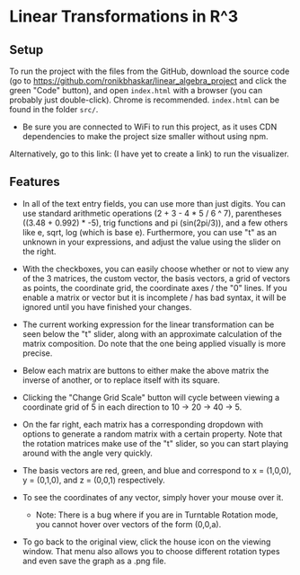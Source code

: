 # Linear Transformations in R^3

## Setup

To run the project with the files from the GitHub, download the source code (go to https://github.com/ronikbhaskar/linear_algebra_project and click the green "Code" button), and open `index.html` with a browser (you can probably just double-click). Chrome is recommended. `index.html` can be found in the folder `src/`.

 - Be sure you are connected to WiFi to run this project, as it uses CDN dependencies to make the project size smaller without using npm.

Alternatively, go to this link: (I have yet to create a link) to run the visualizer.

## Features

 - In all of the text entry fields, you can use more than just digits. You can use standard arithmetic operations (2 + 3 - 4 * 5 / 6 ^ 7), parentheses ((3.48 + 0.992) * -5), trig functions and pi (sin(2pi/3)), and a few others like e, sqrt, log (which is base e). Furthermore, you can use "t" as an unknown in your expressions, and adjust the value using the slider on the right. 

 - With the checkboxes, you can easily choose whether or not to view any of the 3 matrices, the custom vector, the basis vectors, a grid of vectors as points, the coordinate grid, the coordinate axes / the "0" lines. If you enable a matrix or vector but it is incomplete / has bad syntax, it will be ignored until you have finished your changes.

 - The current working expression for the linear transformation can be seen below the "t" slider, along with an approximate calculation of the matrix composition. Do note that the one being applied visually is more precise.

 - Below each matrix are buttons to either make the above matrix the inverse of another, or to replace itself with its square.

 - Clicking the "Change Grid Scale" button will cycle between viewing a coordinate grid of 5 in each direction to 10 -> 20 -> 40 -> 5.

 - On the far right, each matrix has a corresponding dropdown with options to generate a random matrix with a certain property. Note that the rotation matrices make use of the "t" slider, so you can start playing around with the angle very quickly.

 - The basis vectors are red, green, and blue and correspond to x = (1,0,0), y = (0,1,0), and z = (0,0,1) respectively.

 - To see the coordinates of any vector, simply hover your mouse over it.
   - Note: There is a bug where if you are in Turntable Rotation mode, you cannot hover over vectors of the form (0,0,a).

 - To go back to the original view, click the house icon on the viewing window. That menu also allows you to choose different rotation types and even save the graph as a .png file.

